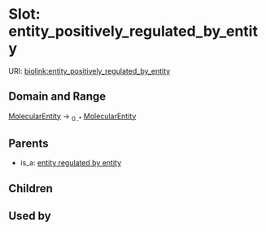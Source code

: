 
# Slot: entity_positively_regulated_by_entity




URI: [biolink:entity_positively_regulated_by_entity](https://w3id.org/biolink/vocab/entity_positively_regulated_by_entity)


## Domain and Range

[MolecularEntity](MolecularEntity.md) &#8594;  <sub>0..*</sub> [MolecularEntity](MolecularEntity.md)

## Parents

 *  is_a: [entity regulated by entity](entity_regulated_by_entity.md)

## Children


## Used by


